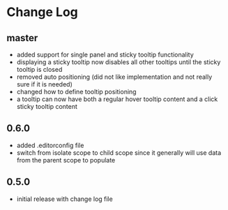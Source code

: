 # Change Log

## master

- added support for single panel and sticky tooltip functionality
- displaying a sticky tooltip now disables all other tooltips until the sticky tooltip is closed
- removed auto positioning (did not like implementation and not really sure if it is needed)
- changed how to define tooltip positioning
- a tooltip can now have both a regular hover tooltip content and a click sticky tooltip content

## 0.6.0

- added .editorconfig file
- switch from isolate scope to child scope since it generally will use data from the parent scope to populate

## 0.5.0

- initial release with change log file
